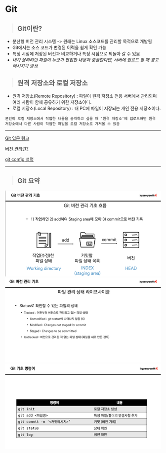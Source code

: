 # Git

> ## Git이란? 
- 분산형 버전 관리 시스템 -> 원래는 Linux 소스코드를 관리할 목적으로 개발됨
- Git에서는 소스 코드가 변경된 이력을 쉽게 확인 가능
- 특정 시점에 저장된 버전과 비교하거나 특정 시점으로 되돌아 갈 수 있음
- *내가 올리려던 파일이 누군가 편집한 내용과 충돌한다면, 서버에 업로드 할 때 경고 메시지가 발생*

> ## 원격 저장소와 로컬 저장소
- 원격 저장소(Remote Repository) : 파일이 원격 저장소 전용 서버에서 관리되며 여러 사람이 함께 공유하기 위한 저장소이다.
- 로컬 저장소(Local Repository) : 내 PC에 파일이 저장되는 개인 전용 저장소이다.

```
본인이 로컬 저장소에서 작업한 내용을 공개하고 싶을 때 '원격 저장소'에 업로드하면 원격 저장소에서 다른 사람이 작업한 파일을 로컬 저장소로 가져올 수 있음
```
---

[Git 입문 링크](https://backlog.com/git-tutorial/kr/intro/intro4_1.html)

[버전 관리란?](https://git-scm.com/book/ko/v2/%EC%8B%9C%EC%9E%91%ED%95%98%EA%B8%B0-%EB%B2%84%EC%A0%84-%EA%B4%80%EB%A6%AC%EB%9E%80%3F)

[git config 설명](https://www.daleseo.com/git-config/)

---
> ## Git 요약

![1](1.png)
![2](2.png)
![3](3.png)




